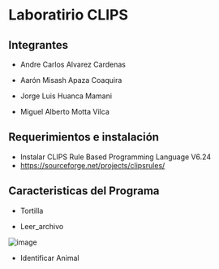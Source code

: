 # Laboratirio CLIPS

## Integrantes 
- Andre Carlos Alvarez Cardenas

- Aarón Misash Apaza Coaquira

- Jorge Luis Huanca Mamani

- Miguel Alberto Motta Vilca
## Requerimientos e instalación

- Instalar CLIPS Rule Based Programming Language V6.24
- https://sourceforge.net/projects/clipsrules/

## Caracteristicas del Programa

- Tortilla 

- Leer_archivo 

![image](https://user-images.githubusercontent.com/70419764/163878176-74fcc3f3-77ac-4171-832c-2348ea6e6fef.png)

- Identificar Animal


